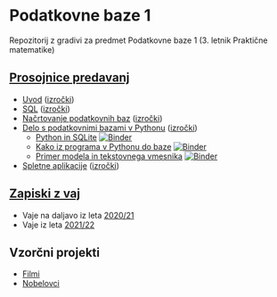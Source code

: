 # Podatkovne baze 1

Repozitorij z gradivi za predmet Podatkovne baze 1 (3. letnik Praktične matematike)

## [Prosojnice predavanj](predavanja)

* [Uvod](https://jaanos.github.io/podatkovne-baze-1/predavanja/01-uvod.marp.html) ([izročki](predavanja/01-uvod.md))
* [SQL](https://jaanos.github.io/podatkovne-baze-1/predavanja/02-SQL.marp.html) ([izročki](predavanja/02-SQL.md))
* [Načrtovanje podatkovnih baz](https://jaanos.github.io/podatkovne-baze-1/predavanja/03-nacrtovanje.marp.html) ([izročki](predavanja/03-nacrtovanje.md))
* [Delo s podatkovnimi bazami v Pythonu](https://jaanos.github.io/podatkovne-baze-1/predavanja/04-python.marp.html) ([izročki](predavanja/04-python.md))
  - [Python in SQLite](https://nbviewer.org/github/jaanos/podatkovne-baze-1/blob/main/predavanja/jupyter/python-sqlite.ipynb) [![Binder](https://mybinder.org/badge_logo.svg)](https://mybinder.org/v2/gh/jaanos/podatkovne-baze-1/HEAD?labpath=predavanja/jupyter/python-sqlite.ipynb)
  - [Kako iz programa v Pythonu do baze](https://nbviewer.org/github/jaanos/podatkovne-baze-1/blob/main/predavanja/jupyter/nobel.ipynb) [![Binder](https://mybinder.org/badge_logo.svg)](https://mybinder.org/v2/gh/jaanos/podatkovne-baze-1/HEAD?labpath=predavanja/jupyter/nobel.ipynb)
  - [Primer modela in tekstovnega vmesnika](https://nbviewer.org/github/jaanos/podatkovne-baze-1/blob/main/predavanja/filmi/filmi.ipynb) [![Binder](https://mybinder.org/badge_logo.svg)](https://mybinder.org/v2/gh/jaanos/podatkovne-baze-1/HEAD?labpath=predavanja/filmi/filmi.ipynb)
* [Spletne aplikacije](https://jaanos.github.io/podatkovne-baze-1/predavanja/05-spletne-aplikacije.marp.html) ([izročki](predavanja/05-spletne-aplikacije.md))

## [Zapiski z vaj](zapiski)

* Vaje na daljavo iz leta [2020/21](zapiski/2020-21)
* Vaje iz leta [2021/22](zapiski/2021-22)

## Vzorčni projekti

* [Filmi](vaje/projekt-filmi/)
* [Nobelovci](vaje/projekt-nobelovci/)
